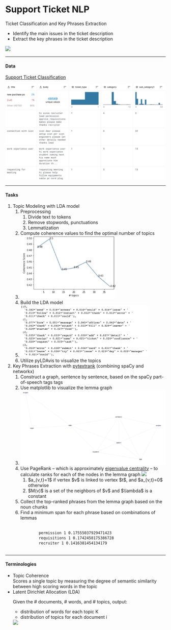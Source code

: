 # Support Ticket NLP
Ticket Classification and Key Phrases Extraction

- Identify the main issues in the ticket description
- Extract the key phrases in the ticket description

<img  src="https://monkeylearn.com/blog/wp-content/uploads/2019/10/Screen-Shot-2019-10-03-at-12.29.23-PM.png" width="500px">

----------------
#### Data
<a href="https://www.kaggle.com/aniketg11/supportticketsclassification">Support Ticket Classification</a>

<img src="data.png" width="500px">

----------------
#### Tasks
<ol>
  <li>Topic Modeling with LDA model
    <ol>
      <li>
      Preprocessing
        <ol>
          <li>Divide text to tokens</li>
          <li>Remove stopwords, punctuations</li>
          <li>Lemmatization</li>
        </ol>
      </li>
      <li>Compute coherence values to find the optimal number of topics</li>
      <li><img src="coherence_scores.png" width="300px"></li>
      <li>Build the LDA model</li>
      <li><img src="LDA_model.png" width="400px"></li>
      <li>Utilize pyLDAvis to visualize the topics</li>
    </ol>
  </li>
  <li>Key Phrases Extraction with <a href="https://github.com/DerwenAI/pytextrank">pytextrank</a> (combining spaCy and networkx)
    <ol>
      <li>Construct a graph, sentence by sentence, based on the spaCy part-of-speech tags tags</li>
      <li>Use matplotlib to visualize the lemma graph</li>
      <li><img src="lemma_graph.png" width="700px"></li>
      <li>Use PageRank – which is approximately <a href="https://en.wikipedia.org/wiki/Eigenvector_centrality">eigenvalue centrality</a> – to calculate ranks for each of the nodes in the lemma graph
        <img src="https://wikimedia.org/api/rest_v1/media/math/render/svg/97138b5e39ce8a24e0ee2e411d4c4d0a3513ec42">
        <ol>
          <li>$a_{v,t}=1$ if vertex $v$ is linked to vertex $t$, and $a_{v,t}=0$ otherwise</li>
          <li>$M(v)$ is a set of the neighbors of $v$ and $\lambda$ is a constant</li>
        </ol>
      </li>
      <li>Collect the top-ranked phrases from the lemma graph based on the noun chunks</li>
      <li>Find a minimum span for each phrase based on combinations of lemmas
        <pre><code>
        permission 1 0.17555037929471423
        requisitions 1 0.1742458175386728
        recruiter 1 0.1416381454134179
        </code></pre>
      </li>
    </ol>
  </li>
</ol>
  
----------------
#### Terminologies
<ul>
  <li>Topic Coherence</li>
  Scores a single topic by measuring the degree of semantic similarity between high scoring words in the topic
  <li>Latent Dirichlet Allocation (LDA)
    
  Given the # documents, # words, and # topics, output:
    <ul>
      <li>distribution of words for each topic K</li>
      <li>distribution of topics for each document i</li>
    </ul>
    <img src="https://miro.medium.com/max/638/0*Sj65xR38wDwuxhtr.jpg" height="300px">
  </li>
</ul>

